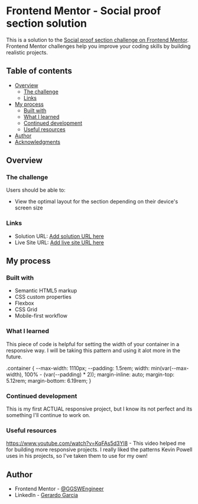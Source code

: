 # Frontend Mentor - Social proof section solution

This is a solution to the [Social proof section challenge on Frontend Mentor](https://www.frontendmentor.io/challenges/social-proof-section-6e0qTv_bA). Frontend Mentor challenges help you improve your coding skills by building realistic projects. 

## Table of contents

- [Overview](#overview)
  - [The challenge](#the-challenge)
  - [Links](#links)
- [My process](#my-process)
  - [Built with](#built-with)
  - [What I learned](#what-i-learned)
  - [Continued development](#continued-development)
  - [Useful resources](#useful-resources)
- [Author](#author)
- [Acknowledgments](#acknowledgments)


## Overview

### The challenge

Users should be able to:

- View the optimal layout for the section depending on their device's screen size


### Links

- Solution URL: [Add solution URL here](https://your-solution-url.com)
- Live Site URL: [Add live site URL here](https://your-live-site-url.com)

## My process

### Built with

- Semantic HTML5 markup
- CSS custom properties
- Flexbox
- CSS Grid
- Mobile-first workflow

### What I learned

This piece of code is helpful for setting the width of your container in a responsive way. I will be taking this pattern and using it alot more in the future. 

.container {
  --max-width: 1110px;
  --padding: 1.5rem;
  width: min(var(--max-width), 100% - (var(--padding) * 2));
  margin-inline: auto;
  margin-top: 5.12rem;
  margin-bottom: 6.19rem;
}

### Continued development

This is my first ACTUAL responsive project, but I know its not perfect and its something I'll continue to work on. 

### Useful resources

 https://www.youtube.com/watch?v=KqFAs5d3Yl8 - This video helped me for building more responsive projects. I really liked the patterns Kevin Powell uses in his projects, so I've taken them to use for my own!


## Author

- Frontend Mentor - [@GGSWEngineer](https://www.frontendmentor.io/profile/GGSWEngineer)
- LinkedIn - [Gerardo Garcia](www.linkedin.com/in/gerardo-garcia-19a794275)
